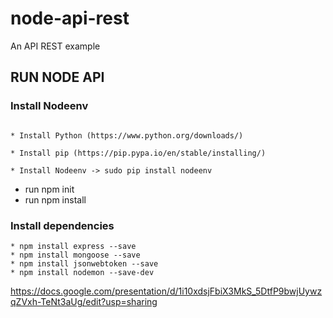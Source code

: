 # node-api-rest
An API REST example

## RUN NODE API

### Install Nodeenv
```

* Install Python (https://www.python.org/downloads/)

* Install pip (https://pip.pypa.io/en/stable/installing/)

* Install Nodeenv -> sudo pip install nodeenv

```

* run npm init
* run npm install

### Install dependencies
```
* npm install express --save
* npm install mongoose --save
* npm install jsonwebtoken --save
* npm install nodemon --save-dev
```

https://docs.google.com/presentation/d/1i10xdsjFbiX3MkS_5DtfP9bwjUywzqZVxh-TeNt3aUg/edit?usp=sharing
